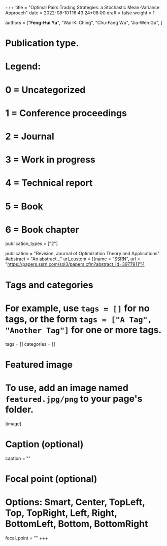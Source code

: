 +++
title = "Optimal Pairs Trading Strategies: a Stochastic Mean-Variance Approach"
date = 2022-08-10T16:43:24+08:00
draft = false
weight = 1

authors = ["**Feng-Hui Yu**", "Wai-Ki Ching", "Chu-Fang Wu", "Jia-Wen Gu", ]

# Publication type.
# Legend:
# 0 = Uncategorized
# 1 = Conference proceedings
# 2 = Journal
# 3 = Work in progress
# 4 = Technical report
# 5 = Book
# 6 = Book chapter
publication_types = ["2"]

publication = "Revision, Journal of Optimization Theory and Applications"
#abstract = "An abstract..."
url_custom = [{name = "SSRN", url = "https://papers.ssrn.com/sol3/papers.cfm?abstract_id=3977911"}]

# Tags and categories
# For example, use `tags = []` for no tags, or the form `tags = ["A Tag", "Another Tag"]` for one or more tags.
tags = []
categories = []

# Featured image
# To use, add an image named `featured.jpg/png` to your page's folder. 
[image]
  # Caption (optional)
  caption = ""

  # Focal point (optional)
  # Options: Smart, Center, TopLeft, Top, TopRight, Left, Right, BottomLeft, Bottom, BottomRight
  focal_point = ""
+++

